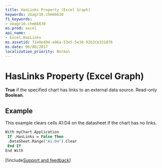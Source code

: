 ```yaml
---
title: HasLinks Property (Excel Graph)
keywords: vbagr10.chm66630
f1_keywords:
- vbagr10.chm66630
ms.prod: excel
api_name:
- Excel.HasLinks
ms.assetid: 71e0e494-a96a-53e5-5e38-92b3ce331076
ms.date: 06/08/2017
localization_priority: Normal
---
```



# HasLinks Property (Excel Graph)

 **True** if the specified chart has links to an external data source. Read-only **Boolean**.


## Example

This example clears cells A1:D4 on the datasheet if the chart has no links.


```vb
With myChart.Application 
 If .HasLinks = False Then 
 .DataSheet.Range("A1:D4").Clear 
 End If 
End With
```

[!include[Support and feedback](~/includes/feedback-boilerplate.md)]